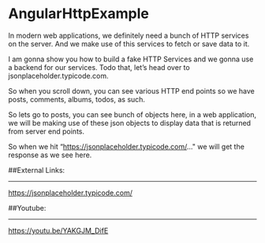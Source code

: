 # AngularHttpExample

In modern web applications, we definitely need a bunch of HTTP services on the server.
And we make use of this services to fetch or save data to it.

I am gonna show you how to build a fake HTTP Services and we gonna use a backend for our services.
Todo that, let’s head over to jsonplaceholder.typicode.com.

So when you scroll down, you can see various HTTP end points so we have posts, comments, albums, todos, as such.

So lets go to posts, you can see bunch of objects here, in a web application, we will be making use of these json objects to display data that is returned from server end points.

So when we hit “https://jsonplaceholder.typicode.com/..." we will get the response as we see here.


##External Links:
*****************
https://jsonplaceholder.typicode.com/

##Youtube:
**********
https://youtu.be/YAKGJM_DifE
